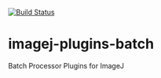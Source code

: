 [![Build Status](https://travis-ci.org/imagej/imagej-plugins-batch.svg?branch=master)](https://travis-ci.org/imagej/imagej-plugins-batch)

# imagej-plugins-batch

Batch Processor Plugins for ImageJ
